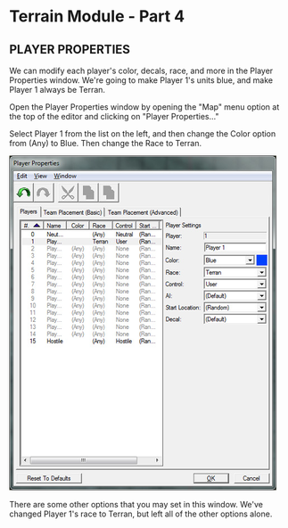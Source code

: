 # Terrain Module - Part 4

## PLAYER PROPERTIES

We can modify each player's color, decals, race, and more in the Player Properties window. We're going to make Player 1's units blue, and make Player 1 always be Terran.

Open the Player Properties window by opening the "Map" menu option at the top of the editor and clicking on "Player Properties..."

Select Player 1 from the list on the left, and then change the Color option from (Any) to Blue. Then change the Race to Terran.

![img](035-playerproperties.jpg)

There are some other options that you may set in this window. We've changed Player 1's race to Terran, but left all of the other options alone.